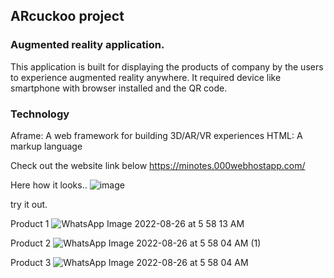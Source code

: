 ## ARcuckoo project
### Augmented reality application.

This application is built for displaying the products of company by the users to experience augmented reality anywhere. It required device like smartphone with browser installed and the QR code. 


### Technology
Aframe: A web framework for building 3D/AR/VR experiences
HTML: A markup language


Check out the website link below
https://minotes.000webhostapp.com/

Here how it looks..
![image](https://user-images.githubusercontent.com/62303912/186793620-f2fb4c0d-faec-4cb1-817c-24c142841ce9.png)

try it out. 

Product 1
![WhatsApp Image 2022-08-26 at 5 58 13 AM](https://user-images.githubusercontent.com/62303912/186791751-e6f2b1cb-5a32-4538-8b6d-8027ff921509.jpeg)



Product 2
![WhatsApp Image 2022-08-26 at 5 58 04 AM (1)](https://user-images.githubusercontent.com/62303912/186791756-8629d918-e54d-44d3-b9bd-2ae1e137703d.jpeg)


Product 3
![WhatsApp Image 2022-08-26 at 5 58 04 AM](https://user-images.githubusercontent.com/62303912/186791760-bc1f7a0f-6f55-4baa-87f8-674f0355d16f.jpeg)
